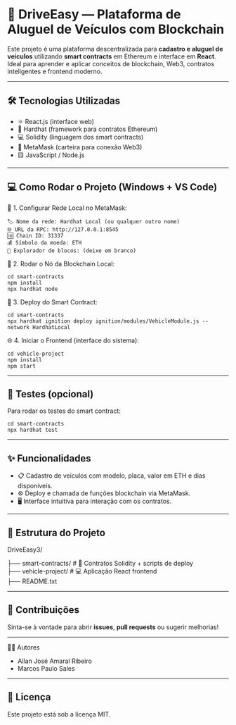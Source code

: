 🚗 DriveEasy — Plataforma de Aluguel de Veículos com Blockchain
================================================================

Este projeto é uma plataforma descentralizada para **cadastro e aluguel de veículos** utilizando **smart contracts** em Ethereum e interface em **React**.  
Ideal para aprender e aplicar conceitos de blockchain, Web3, contratos inteligentes e frontend moderno.

---

🛠️ Tecnologias Utilizadas
--------------------------
- ⚛️ React.js (interface web)
- 🔨 Hardhat (framework para contratos Ethereum)
- 💻 Solidity (linguagem dos smart contracts)
- 🦊 MetaMask (carteira para conexão Web3)
- 🟨 JavaScript / Node.js

---

💻 Como Rodar o Projeto (Windows + VS Code)
-------------------------------------------

🔁 1. Configurar Rede Local no MetaMask:

    🏷️ Nome da rede: Hardhat Local (ou qualquer outro nome)
    🌐 URL da RPC: http://127.0.0.1:8545
    🆔 Chain ID: 31337
    💰 Símbolo da moeda: ETH
    🧭 Explorador de blocos: (deixe em branco)

🧱 2. Rodar o Nó da Blockchain Local:

    cd smart-contracts
    npm install
    npx hardhat node

🚀 3. Deploy do Smart Contract:

    cd smart-contracts
    npx hardhat ignition deploy ignition/modules/VehicleModule.js --network HardhatLocal

🌐 4. Iniciar o Frontend (interface do sistema):

    cd vehicle-project
    npm install
    npm start

---

🧪 Testes (opcional)
--------------------
Para rodar os testes do smart contract:

    cd smart-contracts
    npx hardhat test

---

✨ Funcionalidades
------------------
- 📋 Cadastro de veículos com modelo, placa, valor em ETH e dias disponíveis.
- ⚙️ Deploy e chamada de funções blockchain via MetaMask.
- 🖥️ Interface intuitiva para interação com os contratos.

---

📁 Estrutura do Projeto
-----------------------
DriveEasy3/

├── smart-contracts/     # 📜 Contratos Solidity + scripts de deploy  
├── vehicle-project/     # 💻 Aplicação React frontend  
├── README.txt

---

🤝 Contribuições
----------------
Sinta-se à vontade para abrir **issues**, **pull requests** ou sugerir melhorias!

---

👨‍🎓 Autores 

- Allan José Amaral Ribeiro
- Marcos Paulo Sales

---

📄 Licença
----------
Este projeto está sob a licença MIT.



